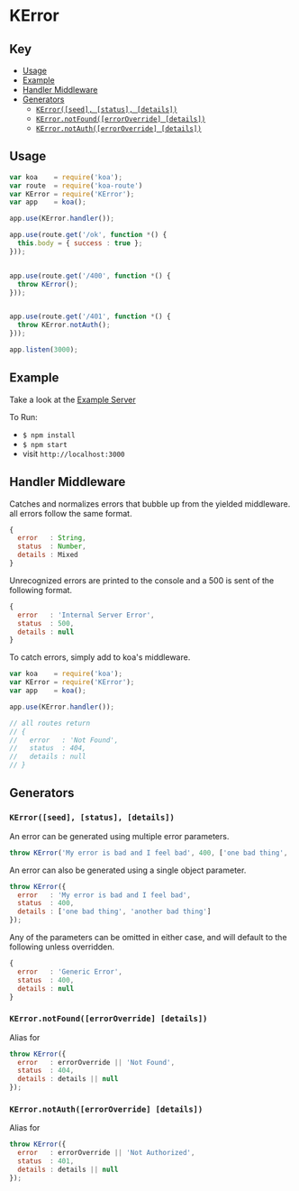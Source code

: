 # KError



## Key

- [Usage](#usage)
- [Example](#example)
- [Handler Middleware](#handler-middleware)
- [Generators](#generators)
  - [`KError([seed], [status], [details])`](#kerrorseed-status-details)
  - [`KError.notFound([errorOverride] [details])`](#kerrornotfounderroroverride-details)
  - [`KError.notAuth([errorOverride] [details])`](#kerrornotautherroroverride-details)



## Usage

```javascript
var koa    = require('koa');
var route  = require('koa-route')
var KError = require('KError');
var app    = koa();

app.use(KError.handler());

app.use(route.get('/ok', function *() {
  this.body = { success : true };
}));


app.use(route.get('/400', function *() {
  throw KError();
}));


app.use(route.get('/401', function *() {
  throw KError.notAuth();
}));

app.listen(3000);
```

## Example

Take a look at the [Example Server]()

To Run:
- `$ npm install`
- `$ npm start`
- visit `http://localhost:3000`

## Handler Middleware

Catches and normalizes errors that bubble up from the yielded middleware. all errors follow the same format.

```javascript
{
  error   : String,
  status  : Number,
  details : Mixed
}
```

Unrecognized errors are printed to the console and a 500 is sent of the following format.

```javascript
{
  error   : 'Internal Server Error',
  status  : 500,
  details : null
}
```

To catch errors, simply add to koa's middleware.


```javascript
var koa    = require('koa');
var KError = require('KError');
var app    = koa();

app.use(KError.handler());

// all routes return
// {
//   error   : 'Not Found',
//   status  : 404,
//   details : null
// }
```

## Generators

### `KError([seed], [status], [details])`

An error can be generated using multiple error parameters.

```javascript
throw KError('My error is bad and I feel bad', 400, ['one bad thing', 'another bad thing']);
```

An error can also be generated using a single object parameter.

```javascript
throw KError({
  error   : 'My error is bad and I feel bad',
  status  : 400,
  details : ['one bad thing', 'another bad thing']
});
```

Any of the parameters can be omitted in either case, and will default to the following unless overridden.

```javascript
{
  error   : 'Generic Error',
  status  : 400,
  details : null
}
```


### `KError.notFound([errorOverride] [details])`

Alias for

```javascript
throw KError({
  error   : errorOverride || 'Not Found',
  status  : 404,
  details : details || null
});
```


### `KError.notAuth([errorOverride] [details])`

Alias for

```javascript
throw KError({
  error   : errorOverride || 'Not Authorized',
  status  : 401,
  details : details || null
});
```